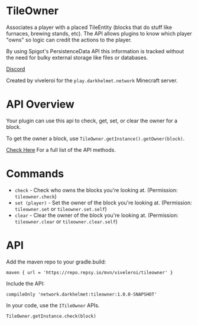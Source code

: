 # TileOwner

Associates a player with a placed TileEntity (blocks that do stuff like furnaces, brewing stands, etc). The API allows plugins to know which player "owns" so logic can credit the actions to the player.

By using Spigot's PersistenceData API this information is tracked without the need for bulky external storage like files or databases.

[Discord](https://discord.gg/Q6sHDfnMAc)

Created by viveleroi for the `play.darkhelmet.network` Minecraft server.

# API Overview

Your plugin can use this api to check, get, set, or clear the owner for a block.

To get the owner a block, use `TileOwner.getInstance().getOwner(block)`.

[Check Here](https://github.com/darkhelmet-gaming/TileOwner/blob/main/src/main/java/darkhelmet/network/tileowner/ITileOwner.java) For a full list of the API methods.

# Commands

- `check` - Check who owns the blocks you're looking at. (Permission: `tileowner.check`)
- `set (player)` - Set the owner of the block you're looking at. (Permission: `tileowner.set` or `tileowner.set.self`)
- `clear` - Clear the owner of the block you're looking at. (Permission: `tileowner.clear` or `tileowner.clear.self`)

# API

Add the maven repo to your gradle.build:

`maven { url = 'https://repo.repsy.io/mvn/viveleroi/tileowner' }`

Include the API:

`compileOnly 'network.darkhelmet:tileowner:1.0.0-SNAPSHOT'`

In your code, use the `ITileOwner` APIs.

`TileOwner.getInstance.check(block)`
